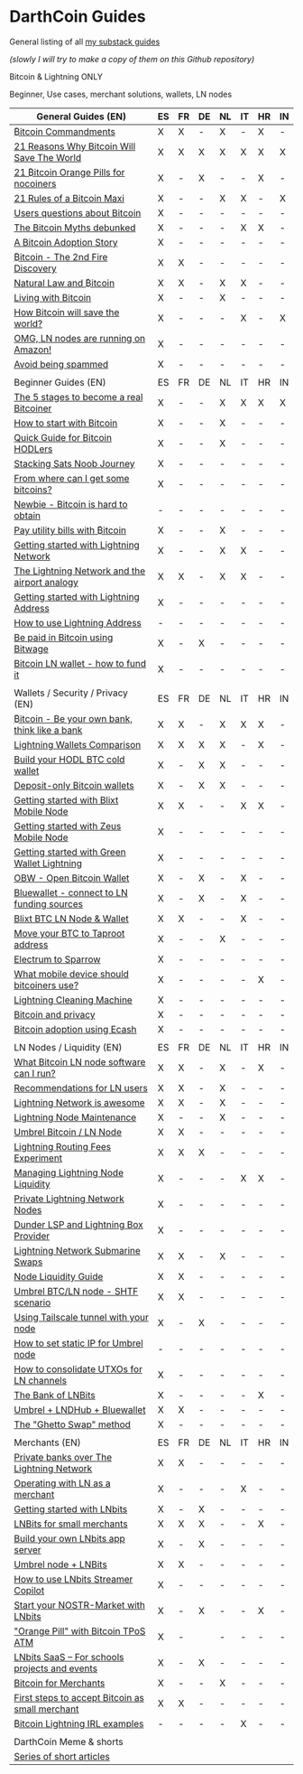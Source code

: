 # DarthCoin Guides
General listing of all [my substack guides](https://darthcoin.substack.com/)

*(slowly I will try to make a copy of them on this Github repository)*

Bitcoin & Lightning ONLY

Beginner, Use cases, merchant solutions, wallets, LN nodes

| General Guides (EN)                                                                                                     | ES | FR | DE | NL | IT | HR | IN |
| ----------------------------------------------------------------------------------------------------------------------- | -- | -- | -- | -- | -- | -- | -- |
| [₿itcoin Commandments](https://darthcoin.substack.com/p/bitcoin-commandments)                                           | X  | X  | \- | X  | \- | X  | \- |
| [21 Reasons Why Bitcoin Will Save The World](https://darthcoin.substack.com/p/21-reasons-why-bitcoin-will-save)         | X  | X  | X  | X  | X  | X  | X  |
| [21 ₿itcoin Orange Pills for nocoiners](https://darthcoin.substack.com/p/21-bitcoin-orange-pills-for-nocoiners)         | X  | \- | X  | \- | \- | X  | \- |
| [21 Rules of a Bitcoin Maxi](https://darthcoin.substack.com/p/21-rules-of-a-bitcoin-maxi)                               | X  | \- | \- | X  | X  | \- | X  |
| [Users questions about Bitcoin](https://darthcoin.substack.com/p/users-questions-about-bitcoin)                         | X  | \- | \- | \- | \- | \- | \- |
| [The Bitcoin Myths debunked](https://darthcoin.substack.com/p/bitcoin-myths-debunked)                                   | X  | \- | \- | \- | X  | X  | \- |
| [A Bitcoin Adoption Story](https://darthcoin.substack.com/p/a-bitcoin-adoption-story)                                   | X  | \- | \- | \- | \- | \- | \- |
| [₿itcoin - The 2nd Fire Discovery](https://darthcoin.substack.com/p/bitcoin-the-2nd-fire-discovery)                     | X  | X  | \- | \- | \- | \- | \- |
| [Natural Law and ₿itcoin](https://darthcoin.substack.com/p/natural-law-and-bitcoin)                                     | X  | X  | \- | X  | X  | \- | \- |
| [Living with Bitcoin](https://darthcoin.substack.com/p/living-with-bitcoin)                                             | X  | \- | \- | X  | \- | \- | \- |
| [How Bitcoin will save the world?](https://darthcoin.substack.com/p/how-bitcoin-will-save-the-world)                    | X  | \- | \- | \- | X  | \- | X  |
| [OMG, LN nodes are running on Amazon!](https://darthcoin.substack.com/p/omg-ln-nodes-are-running-on-amazon)             | X  | \- | \- | \- | \- | \- | \- |
| [Avoid being spammed](https://darthcoin.substack.com/p/avoid-being-spammed)                                             | X  | \- | \- | \- | \- | \- | \- |
|                                                                                                                         |    |    |    |    |    |    |    |
| Beginner Guides (EN)                                                                                                    | ES | FR | DE | NL | IT | HR | IN |
| [The 5 stages to become a real Bitcoiner](https://darthcoin.substack.com/p/5-stages-became-bitcoiner)                   | X  | \- | \- | X  | X  | X  | X  |
| [How to start with Bitcoin](https://darthcoin.substack.com/p/how-to-start-with-bitcoin)                                 | X  | \- | \- | X  | \- | \- | \- |
| [Quick Guide for Bitcoin HODLers](https://darthcoin.substack.com/p/bitcoin-hodler)                                      | X  | \- | \- | X  | \- | \- | \- |
| [Stacking Sats Noob Journey](https://darthcoin.substack.com/p/stacking-sats-noob-journey)                               | X  | \- | \- | \- | \- | \- | \- |
| [From where can I get some bitcoins?](https://darthcoin.substack.com/p/from-where-can-i-get-some-bitcoins)              | X  | \- | \- | \- | \- | \- | \- |
| [Newbie - Bitcoin is hard to obtain](https://darthcoin.substack.com/p/newbie-bitcoin-is-hard-to-obtain)                 | \- | \- | \- | \- | \- | \- | \- |
| [Pay utility bills with ₿itcoin](https://darthcoin.substack.com/p/pay-bills-with-bitcoin)                               | X  | \- | \- | X  | \- | \- | \- |
| [Getting started with Lightning Network](https://darthcoin.substack.com/p/getting-started-ln)                           | X  | \- | \- | X  | X  | \- | \- |
| [The Lightning Network and the airport analogy](https://darthcoin.substack.com/p/the-lightning-network-and-the-airport) | X  | X  | \- | X  | X  | \- | \- |
| [Getting started with Lightning Address](https://darthcoin.substack.com/p/getting-started-lightning-address)            | X  | \- | \- | \- | \- | \- | \- |
| [How to use Lightning Address](https://darthcoin.substack.com/p/how-to-use-lightning-address)                           | \- | \- | \- | \- | \- | \- | \- |
| [Be paid in Bitcoin using Bitwage](https://darthcoin.substack.com/p/be-paid-in-bitcoin-using-bitwage)                   | X  | \- | X  | \- | \- | \- | \- |
| [Bitcoin LN wallet - how to fund it](https://darthcoin.substack.com/p/bitcoin-ln-wallet-how-to-fund-it)                 | X  | \- | \- | \- | \- | \- | \- |
|                                                                                                                         |    |    |    |    |    |    |    |
| Wallets / Security / Privacy (EN)                                                                                       | ES | FR | DE | NL | IT | HR | IN |
| [₿itcoin - Be your own bank, think like a bank](https://darthcoin.substack.com/p/bitcoin-be-your-own-bank-think-like)   | X  | X  | \- | X  | X  | X  | \- |
| [Lightning Wallets Comparison](https://darthcoin.substack.com/p/lightning-wallets-comparison)                           | X  | X  | X  | X  | \- | X  | \- |
| [Build your HODL BTC cold wallet](https://darthcoin.substack.com/p/build-your-hodl-btc-cold-wallet)                     | X  | \- | X  | X  | \- | \- | \- |
| [Deposit-only Bitcoin wallets](https://darthcoin.substack.com/p/deposit-only-bitcoin-wallets)                           | X  | \- | X  | X  | \- | \- | \- |
| [Getting started with Blixt Mobile Node](https://darthcoin.substack.com/p/getting-started-with-blixt-mobile)            | X  | X  | \- | \- | X  | X  | \- |
| [Getting started with Zeus Mobile Node](https://darthcoin.substack.com/p/getting-started-zeus-mobile)                   | X  | \- | \- | \- | \- | \- | \- |
| [Getting started with Green Wallet Lightning](https://darthcoin.substack.com/p/green-wallet-getting-started)            | X  | \- | \- | \- | \- | \- | \- |
| [OBW - Open Bitcoin Wallet](https://darthcoin.substack.com/p/obw-open-bitcoin-wallet)                                   | X  | \- | X  | \- | X  | \- | \- |
| [Bluewallet - connect to LN funding sources](https://darthcoin.substack.com/p/bluewallet-connect-to-ln-funding)         | X  | \- | X  | \- | X  | \- | \- |
| [Blixt BTC LN Node & Wallet](https://darthcoin.substack.com/p/blixt-btc-ln-node-and-wallet)                             | X  | X  | \- | \- | X  | \- | \- |
| [Move your BTC to Taproot address](https://darthcoin.substack.com/p/move-your-btc-to-taproot-address)                   | X  | \- | \- | X  | \- | \- | \- |
| [Electrum to Sparrow](https://darthcoin.substack.com/p/electrum-to-sparrow)                                             | X  | \- | \- | \- | \- | \- | \- |
| [What mobile device should bitcoiners use?](https://darthcoin.substack.com/p/bitcoiners-mobile-device)                  | X  | \- | \- | \- | \- | X  | \- |
| [Lightning Cleaning Machine](https://darthcoin.substack.com/p/lightning-cleaning-machine)                               | X  | \- | \- | \- | \- | \- | \- |
| [Bitcoin and privacy](https://darthcoin.substack.com/p/bitcoin-and-privacy)                                             | X  | \- | \- | \- | \- | \- | \- |
| [Bitcoin adoption using Ecash](https://darthcoin.substack.com/p/bitcoin-adoption-using-ecash)                           | X  | \- | \- | \- | \- | \- | \- |
|                                                                                                                         |    |    |    |    |    |    |    |
| LN Nodes / Liquidity (EN)                                                                                               | ES | FR | DE | NL | IT | HR | IN |
| [What Bitcoin LN node software can I run?](https://darthcoin.substack.com/p/what-bitcoin-ln-node-software-can)          | X  | X  | \- | X  | \- | X  | \- |
| [Recommendations for LN users](https://darthcoin.substack.com/p/recommendations-for-ln-users)                           | X  | X  | \- | X  | \- | \- | \- |
| [Lightning Network is awesome](https://darthcoin.substack.com/p/lightning-network-is-awesome)                           | X  | X  | \- | X  | \- | \- | \- |
| [Lightning Node Maintenance](https://darthcoin.substack.com/p/lightning-node-maintenance)                               | X  | \- | \- | X  | \- | \- | \- |
| [Umbrel Bitcoin / LN Node](https://darthcoin.substack.com/p/umbrel-bitcoin-ln-node)                                     | X  | X  | \- | \- | \- | \- | \- |
| [Lightning Routing Fees Experiment](https://darthcoin.substack.com/p/lightning-routing-fees-experiment)                 | X  | X  | X  | \- | \- | \- | \- |
| [Managing Lightning Node Liquidity](https://darthcoin.substack.com/p/managing-lightning-node-liquidity)                 | X  | \- | \- | \- | X  | X  | \- |
| [Private Lightning Network Nodes](https://darthcoin.substack.com/p/private-lightning-nodes)                             | X  | \- | \- | \- | \- | \- | \- |
| [Dunder LSP and Lightning Box Provider](https://darthcoin.substack.com/p/dunder-lsp-and-lightning-box-provider)         | X  | \- | \- | \- | \- | \- | \- |
| [Lightning Network Submarine Swaps](https://darthcoin.substack.com/p/lightning-network-submarine-swaps)                 | X  | X  | \- | X  | \- | \- | \- |
| [Node Liquidity Guide](https://darthcoin.substack.com/p/node-liquidity-guide)                                           | X  | X  | \- | \- | \- | \- | \- |
| [Umbrel BTC/LN node - SHTF scenario](https://darthcoin.substack.com/p/umbrel-btcln-node-shtf-scenario)                  | X  | X  | \- | \- | \- | \- | \- |
| [Using Tailscale tunnel with your node](https://darthcoin.substack.com/p/tailscale-to-your-node)                        | X  | \- | X  | \- | \- | \- | \- |
| [How to set static IP for Umbrel node](https://darthcoin.substack.com/p/how-to-set-static-ip-for-umbrel-node)           | \- | \- | \- | \- | \- | \- | \- |
| [How to consolidate UTXOs for LN channels](https://darthcoin.substack.com/p/how-to-consolidate-utxos-to-open)           | X  | \- | \- | \- | \- | \- | \- |
| [The Bank of LNBits](https://darthcoin.substack.com/p/the-bank-of-lnbits)                                               | X  | \- | \- | \- | \- | X  | \- |
| [Umbrel + LNDHub + Bluewallet](https://darthcoin.substack.com/p/umbrel-lndhub-bluewallet)                               | X  | X  | \- | \- | \- | \- | \- |
| [The "Ghetto Swap" method](https://darthcoin.substack.com/p/the-ghetto-swap-method)                                     | X  | \- | \- | \- | \- | \- | \- |
|                                                                                                                         |    |    |    |    |    |    |    |
| Merchants (EN)                                                                                                          | ES | FR | DE | NL | IT | HR | IN |
| [Private banks over The Lightning Network](https://darthcoin.substack.com/p/bitcoin-private-banks-over-lightning)       | X  | X  | \- | \- | \- | \- | \- |
| [Operating with LN as a merchant](https://darthcoin.substack.com/p/operating-with-ln-as-a-merchant)                     | X  | \- | \- | \- | X  | \- | \- |
| [Getting started with LNbits](https://darthcoin.substack.com/p/getting-started-lnbits)                                  | X  | \- | X  | \- | \- | \- | \- |
| [LNBits for small merchants](https://darthcoin.substack.com/p/lnbits-for-small-merchants)                               | X  | X  | X  | \- | \- | X  | \- |
| [Build your own LNbits app server](https://darthcoin.substack.com/p/build-your-own-lnbits-app-server)                   | X  | \- | X  | \- | \- | \- | \- |
| [Umbrel node + LNBits](https://darthcoin.substack.com/p/umbrel-node-lnbits)                                             | X  | X  | \- | \- | \- | \- | \- |
| [How to use LNbits Streamer Copilot](https://darthcoin.substack.com/p/lnbits-streamer-copilot)                          | X  | \- | \- | \- | \- | \- | \- |
| [Start your NOSTR-Market with LNbits](https://darthcoin.substack.com/p/lnbits-nostr-market)                             | X  | \- | X  | \- | \- | X  | \- |
| ["Orange Pill" with Bitcoin TPoS ATM](https://darthcoin.substack.com/p/orange-pill-bitcoin-tpos-atm)                    | X  | \- |    | \- | \- | \- | \- |
| [LNbits SaaS – For schools projects and events](https://darthcoin.substack.com/p/lnbits-saas-a-solution-for-schools)    | X  | \- | X  | \- | \- | \- | \- |
| [Bitcoin for Merchants](https://darthcoin.substack.com/p/bitcoin-for-merchants)                                         | X  | \- | \- | X  | \- | \- | \- |
| [First steps to accept Bitcoin as small merchant](https://darthcoin.substack.com/p/first-steps-to-accept-bitcoin-as)    | X  | X  | \- | \- | \- | \- | \- |
| [₿itcoin Lightning IRL examples](https://darthcoin.substack.com/p/bitcoin-lightning-irl-examples)                       | \- | \- | \- | \- | X  | \- | \- |
|                                                                                                                         |    |    |    |    |    |    |    |
| DarthCoin Meme & shorts                                                                                                 |    |    |    |    |    |    |    |
| [Series of short articles](https://darthcoin.substack.com/s/darthcoin-memes/archive?sort=new)                           |    |    |    |    |    |    |    |
